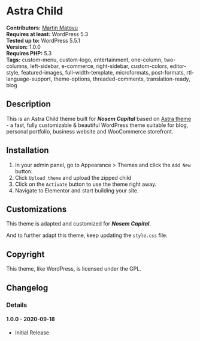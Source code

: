 # Astra Child

**Contributors:** [Martin Matovu](https://profiles.wordpress.org/mwamitovi/)<br/>
**Requires at least:** WordPress 5.3<br/>
**Tested up to:** WordPress 5.5.1<br/>
**Version:** 1.0.0<br/>
**Requires PHP:** 5.3<br/>
**Tags:** custom-menu, custom-logo, entertainment, one-column, two-columns, left-sidebar, e-commerce, right-sidebar, custom-colors, editor-style, featured-images, full-width-template, microformats, post-formats, rtl-language-support, theme-options, threaded-comments, translation-ready, blog<br/>


## Description ## 

This is an Astra Child theme built for ***Nosem Capital*** based on [Astra theme](https://wpastra.com/) - a fast, fully customizable & beautiful WordPress theme suitable for blog, personal portfolio, business website and WooCommerce storefront.


## Installation ##

1. In your admin panel, go to Appearance > Themes and click the `Add New` button.
2. Click `Upload theme` and upload the zipped child
3. Click on the `Activate` button to use the theme right away.
4. Navigate to Elementor and start building your site.

## Customizations ##

This theme is adapted and customized for ***Nosem Capital***.

And to further adapt this theme, keep updating the `style.css` file.


## Copyright ##

This theme, like WordPress, is licensed under the GPL.


## Changelog ##

### Details ###

#### 1.0.0 - 2020-09-18 ####
* Initial Release
